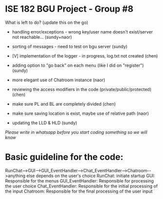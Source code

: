 # ISE 182 BGU Project - Group #8


What is left to do? (update this on the go)

- handling error/exceptions - wrong key/user name doesn't exist/server not reachable... (sundy+naor)

- sorting of messages - need to test on bgu server (sundy)

- [V] implementation of the logger - in progress, log.txt not created (chen) 

- adding option to "go back" on each menu (like I did on "register") (sundy)

- more elegant use of Chatroom instance (naor)

- reviewing the access modifiers in the code (private/public/protected) (chen)

- make sure PL and BL are completely divided (chen)

- make sure saving location is exist, maybe use of relative path (naor)

- updating the LLD & HLD (sundy)

*Please write in whatsapp before you start coding something so we will know*

# Basic guideline for the code:
RunChat-->GUI-->GUI_EventHandler-->Chat_EventHandler-->Chatroom-->anything else depends on the user's choice
RunChat: initiate startup
GUI: Responsible for the menus
GUI_EventHandler: Responsible for processing the user choice
Chat_EventHandler: Responsible for the initial processing of the input
Chatroom: Responsible for the final processing of the user input

